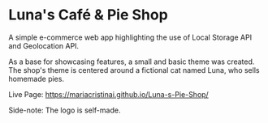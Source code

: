 # Luna's Café & Pie Shop
A simple e-commerce web app highlighting the use of Local Storage API and Geolocation API.

As a base for showcasing features, a small and basic theme was created.
The shop's theme is centered around a fictional cat named Luna, who sells homemade pies.

Live Page: https://mariacristinai.github.io/Luna-s-Pie-Shop/

Side-note: The logo is self-made.